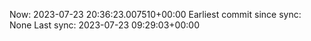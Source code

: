 Now: 2023-07-23 20:36:23.007510+00:00 Earliest commit since sync: None Last sync: 2023-07-23 09:29:03+00:00
